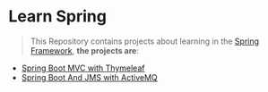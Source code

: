 # Learn Spring


> This Repository contains projects about learning in the [Spring Framework](https://spring.io/), **the projects are**:

* [Spring Boot MVC with Thymeleaf](https://github.com/robsonoduarte/learn-spring/tree/master/spring-boot-mvc-thymeleaf)
* [Spring Boot And JMS with ActiveMQ](https://github.com/robsonoduarte/learn-spring/tree/master/spring-boot-jms-activemq)
